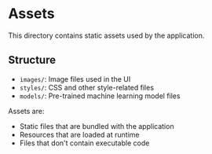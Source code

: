 # Assets

This directory contains static assets used by the application.

## Structure

- `images/`: Image files used in the UI
- `styles/`: CSS and other style-related files
- `models/`: Pre-trained machine learning model files

Assets are:
- Static files that are bundled with the application
- Resources that are loaded at runtime
- Files that don't contain executable code

